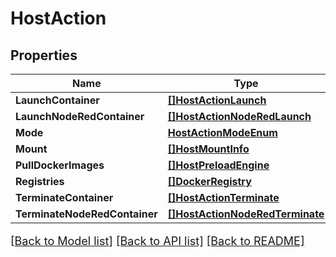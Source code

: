 # HostAction

## Properties

Name | Type | Description | Notes
------------ | ------------- | ------------- | -------------
**LaunchContainer** | [**[]HostActionLaunch**](HostActionLaunch.md) |  | [optional] 
**LaunchNodeRedContainer** | [**[]HostActionNodeRedLaunch**](HostActionNodeRedLaunch.md) |  | [optional] 
**Mode** | [**HostActionModeEnum**](HostActionModeEnum.md) |  | [optional] 
**Mount** | [**[]HostMountInfo**](HostMountInfo.md) |  | [optional] 
**PullDockerImages** | [**[]HostPreloadEngine**](HostPreloadEngine.md) |  | [optional] 
**Registries** | [**[]DockerRegistry**](DockerRegistry.md) |  | [optional] 
**TerminateContainer** | [**[]HostActionTerminate**](HostActionTerminate.md) |  | [optional] 
**TerminateNodeRedContainer** | [**[]HostActionNodeRedTerminate**](HostActionNodeRedTerminate.md) |  | [optional] 

[[Back to Model list]](../README.md#documentation-for-models) [[Back to API list]](../README.md#documentation-for-api-endpoints) [[Back to README]](../README.md)

<style>
     p, ul, ol, li { font-size: 18px !important;}
</style>


